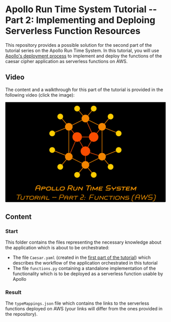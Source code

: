 # Apollo Run Time System Tutorial -- Part 2: Implementing and Deploing Serverless Function Resources

This repository provides a possible solution for the second part of the tutorial series on the Apollo Run Time System. In this tutorial, you will use [Apollo's deployment process](https://github.com/Apollo-Functions/FunctionTemplate) to implement and deploy the functions of the caesar cipher application as serverless functions on AWS.

## Video

The content and a walkthrough for this part of the tutorial is provided in the following video (click the image):

[![Watch the video](../images/thumbNailTutorialPart2.png)](https://youtu.be/P8J7DwNJt3Q)

## Content

### Start

This folder contains the files representing the necessary knowledge about the application which is about to be orchestrated:

- The file ``Caesar.yaml`` (created in the [first part of the tutorial](https://github.com/Apollo-Core/Tutorial/tree/master/Part_1)) which describes the workflow of the application orchestrated in this tutorial
- The file ``functions.py`` containing a standalone implementation of the functionality which is to be deployed as a serverless function usable by Apollo

### Result

The ``typeMappings.json`` file which contains the links to the serverless functions deployed on AWS (your links will differ from the ones provided in the repository).